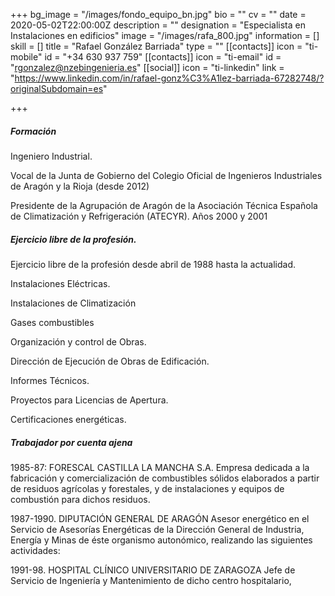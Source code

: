 +++
bg_image = "/images/fondo_equipo_bn.jpg"
bio = ""
cv = ""
date = 2020-05-02T22:00:00Z
description = ""
designation = "Especialista en Instalaciones en edificios"
image = "/images/rafa_800.jpg"
information = []
skill = []
title = "Rafael González Barriada"
type = ""
[[contacts]]
icon = "ti-mobile"
id = "+34 630 937 759"
[[contacts]]
icon = "ti-email"
id = "rgonzalez@nzebingenieria.es"
[[social]]
icon = "ti-linkedin"
link = "https://www.linkedin.com/in/rafael-gonz%C3%A1lez-barriada-67282748/?originalSubdomain=es"

+++
##### Formación

Ingeniero Industrial.

Vocal de la Junta de Gobierno del Colegio Oficial de Ingenieros Industriales de Aragón y la Rioja (desde 2012)

Presidente de la Agrupación de Aragón de la Asociación Técnica Española  de Climatización y Refrigeración (ATECYR). Años 2000 y 2001

##### Ejercicio libre de la profesión.

Ejercicio libre de la profesión desde abril de 1988 hasta la actualidad.

Instalaciones Eléctricas.

Instalaciones de Climatización

Gases combustibles

Organización y control de Obras.

Dirección de Ejecución de Obras de Edificación.

Informes Técnicos.

Proyectos para Licencias de Apertura.

Certificaciones energéticas.

##### Trabajador por cuenta ajena

1985-87: FORESCAL CASTILLA LA MANCHA S.A. Empresa dedicada a la fabricación y comercialización de combustibles sólidos elaborados a partir de residuos agrícolas y forestales, y de instalaciones y equipos de combustión para dichos residuos.

1987-1990. DIPUTACIÓN GENERAL DE ARAGÓN Asesor energético en el Servicio de Asesorías Energéticas de la Dirección General  de Industria, Energía y Minas de éste organismo autonómico, realizando las siguientes actividades:

1991-98. HOSPITAL CLÍNICO UNIVERSITARIO DE ZARAGOZA Jefe de Servicio de Ingeniería y Mantenimiento de dicho centro hospitalario,